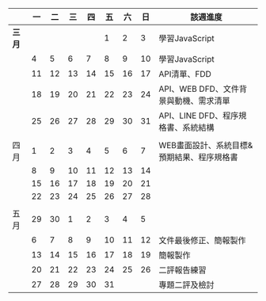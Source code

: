| | 一 | 二 | 三 | 四 | 五 | 六 | 日 | 該週進度 |
| ---  | ---  | --- | --- | --- | --- | --- | --- | --- |
| **三月** |   |   |   |   | 1 | 2 | 3 | 學習JavaScript |
|      | 4 | 5 | 6 | 7 | 8 | 9 | 10 | 學習JavaScript |
|      | 11 | 12 | 13 | 14 | 15 | 16 | 17 | API清單、FDD |
|      | 18 | 19 | 20 | 21 | 22 | 23 | 24 | API、WEB DFD、文件背景與動機、需求清單 |
|      | 25 | 26 | 27 | 28 | 29 | 30 | 31 | API、LINE DFD、程序規格書、系統結構 |
|      |    |    |    |    |    |    |    |          |
| 四月 | 1 | 2 | 3 | 4 | 5 | 6 | 7 | WEB畫面設計、系統目標&預期結果、程序規格書 |
|      | 8 | 9 | 10 | 11 | 12 | 13 | 14 |  |
|      | 15 | 16 | 17 | 18 | 19 | 20 | 21 |  |
|      | 22 | 23 | 24 | 25 | 26 | 27 | 28 |  |
|      |    |    |    |    |    |    |    |          |
| 五月 | 29 | 30 | 1 | 2 | 3 | 4 | 5 |  |
|      | 6 | 7 | 8 | 9 | 10 | 11 | 12 | 文件最後修正、簡報製作 |
|      | 13 | 14 | 15 | 16 | 17 | 18 | 19 | 簡報製作 |
|      | 20 | 21 | 22 | 23 | 24 | 25 | 26 | 二評報告練習 |
|      | 27 | 28 | 29 | 30 | 31 |  |  | 專題二評及檢討 |
